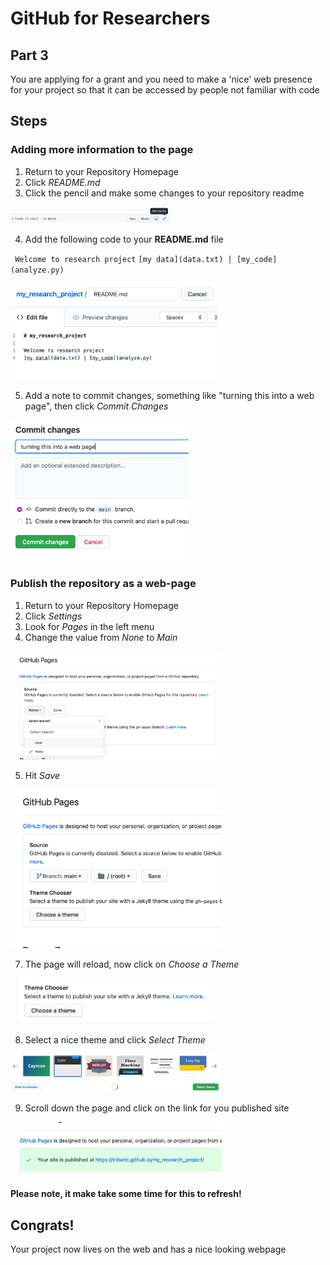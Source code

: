# GitHub for Researchers

## Part 3

You are applying for a grant and you need to make a 'nice' web presence for your project so that it can be accessed by people not familiar with code

## Steps

### Adding more information to the page
1. Return to your Repository Homepage
2. Click *README.md*
3. Click the pencil and make some changes to your repository readme

<img src="./caps/p3_00.png" alt="steps" style="zoom: 25%;" />



4. Add the following code to your **README.md** file

`` Welcome to research project``
``[my data](data.txt) | [my_code](analyze.py)``

<img src="./caps/p3_01.png" alt="steps" style="zoom: 33%;" />

5. Add a note to commit changes, something like "turning this into a web page", then click *Commit Changes*

<img src="./caps/p3_02.png" alt="steps" style="zoom: 33%;" />



### Publish the repository as a web-page
1. Return to your Repository Homepage
2. Click *Settings*
3. Look for  *Pages* in the left menu
4. Change the value from *None* to *Main*

<img src="./caps/p3_04.png" alt="steps" style="zoom: 33%;" />

5. Hit *Save*

<img src="./caps/p3_05.png" alt="steps" style="zoom: 33%;" />


7. The page will reload, now click on *Choose a Theme*

<img src="./caps/p3_06.png" alt="steps" style="zoom: 33%;" />

8. Select a nice theme and click *Select Theme*

<img src="./caps/p3_07.png" alt="steps" style="zoom: 33%;" />

9. Scroll down the page and click on the link for you published site

<img src="./caps/p3_08.png" alt="steps" style="zoom: 33%;" />

**Please note, it make take some time for this to refresh!**

## Congrats!

Your project now lives on the web and has a nice looking webpage
